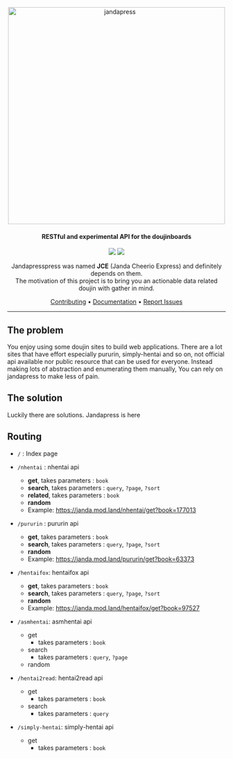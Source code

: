 <div align="center">
<a href="https://janda.mod.land"><img width="500" src="https://cdn.discordapp.com/attachments/952117487166705747/986185787894812672/tomoe-janda.png" alt="jandapress"></a>

<h4 align="center">RESTful and experimental API for the doujinboards</h4>
<p align="center">
	<a href="https://github.com/sinkaroid/jandapress/actions/workflows/status.yml"><img src="https://github.com/sinkaroid/jandapress/actions/workflows/status.yml/badge.svg"></a>
	<a href="https://codeclimate.com/github/sinkaroid/jandapress/maintainability"><img src="https://api.codeclimate.com/v1/badges/829b8fe63ab78a425f0b/maintainability" /></a>
</p>

Jandapresspress was named **JCE** (Janda Cheerio Express) and definitely depends on them.  
The motivation of this project is to bring you an actionable data related doujin with gather in mind.

<a href="https://github.com/sinkaroid/jandapress/blob/master/CONTRIBUTING.md">Contributing</a> •
<a href="https://github.com/sinkaroid/jandapress/blob/master/README.md#routing">Documentation</a> •
<a href="https://github.com/sinkaroid/jandapress/issues/new/choose">Report Issues</a>
</div>

---

## The problem
You enjoy using some doujin sites to build web applications. There are a lot sites that have effort especially pururin, simply-hentai and so on, not official api available nor public resource that can be used for everyone. Instead making lots of abstraction and enumerating them manually, You can rely on jandapress to make less of pain.

## The solution
Luckily there are solutions. Jandapress is here

## Routing

- `/` : Index page
- `/nhentai` : nhentai api
  - **get**, takes parameters : `book`
  - **search**, takes parameters : `query`, `?page`, `?sort`
  - **related**, takes parameters : `book`
  - **random**
  - Example: https://janda.mod.land/nhentai/get?book=177013

- `/pururin` : pururin api
  - **get**, takes parameters : `book`
  - **search**, takes parameters : `query`, `?page`, `?sort`
  - **random**
  - Example: https://janda.mod.land/pururin/get?book=63373

- `/hentaifox`: hentaifox api
  - **get**, takes parameters : `book`
  - **search**, takes parameters : `query`, `?page`, `?sort`
  - **random**
  - Example: https://janda.mod.land/hentaifox/get?book=97527

- `/asmhentai`: asmhentai api
  - get
	- takes parameters : `book`
  - search
    - takes parameters : `query`, `?page`
  - random

- `/hentai2read`: hentai2read api
  - get
	- takes parameters : `book`
  - search
    - takes parameters : `query`

- `/simply-hentai`: simply-hentai api
  - get
    - takes parameters : `book`